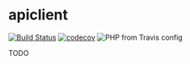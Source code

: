 # apiclient
[![Build Status](https://travis-ci.org/statscore/apiclient.svg?branch=development)](https://travis-ci.org/statscore/apiclient)
[![codecov](https://codecov.io/gh/statscore/apiclient/branch/development/graph/badge.svg)](https://codecov.io/gh/statscore/apiclient)
![PHP from Travis config](https://img.shields.io/travis/php-v/statscore/apiclient/development.svg)

TODO